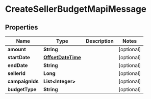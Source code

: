 
# CreateSellerBudgetMapiMessage

## Properties
Name | Type | Description | Notes
------------ | ------------- | ------------- | -------------
**amount** | **String** |  |  [optional]
**startDate** | [**OffsetDateTime**](OffsetDateTime.md) |  |  [optional]
**endDate** | **String** |  |  [optional]
**sellerId** | **Long** |  |  [optional]
**campaignIds** | **List&lt;Integer&gt;** |  |  [optional]
**budgetType** | **String** |  |  [optional]



